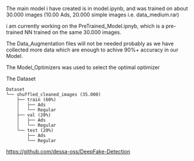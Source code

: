 The main model i have created is in model.ipynb, and was trained on about 30.000 images (10.00 Ads, 20.000 simple images i.e. data_medium.rar)

i am currently working on the PreTrained_Model.ipnyb, which is a pre-trained NN trained on the same 30.000 images.

The Data_Augmentation files will not be needed probably as we have collected more data which are enough to achive 90%+ accuracy in our Model.

The Model_Optimizers was used to select the optimal optimizer

The Dataset

```
Dataset
└── shuffled_cleaned_images (35.000)     
    ├── train (60%)
    │   ├── Ads
    │   └── Regular
    ├── val (20%)
    │   ├── Ads
    │   └── Regular
    └── test (20%)
        ├── Ads
        └── Regular
```
https://github.com/dessa-oss/DeepFake-Detection
